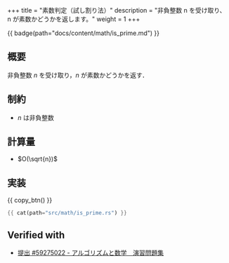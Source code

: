 +++
title = "素数判定（試し割り法）"
description = "非負整数 n を受け取り、n が素数かどうかを返します。"
weight = 1
+++

{{ badge(path="docs/content/math/is_prime.md") }}

## 概要
非負整数 $n$ を受け取り，$n$ が素数かどうかを返す．

## 制約
- $n$ は非負整数

## 計算量
- $O(\sqrt{n})$

## 実装
{{ copy_btn() }}
```rs
{{ cat(path="src/math/is_prime.rs") }}
```

## Verified with
- [提出 #59275022 - アルゴリズムと数学　演習問題集](https://atcoder.jp/contests/math-and-algorithm/submissions/59275022)
